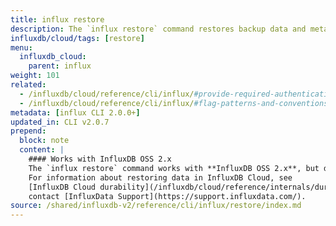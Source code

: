 ```yaml
---
title: influx restore
description: The `influx restore` command restores backup data and metadata from an InfluxDB backup directory.
influxdb/cloud/tags: [restore]
menu:
  influxdb_cloud:
    parent: influx
weight: 101
related:
  - /influxdb/cloud/reference/cli/influx/#provide-required-authentication-credentials, influx CLI—Provide required authentication credentials
  - /influxdb/cloud/reference/cli/influx/#flag-patterns-and-conventions, influx CLI—Flag patterns and conventions
metadata: [influx CLI 2.0.0+]
updated_in: CLI v2.0.7
prepend:
  block: note
  content: |
    #### Works with InfluxDB OSS 2.x
    The `influx restore` command works with **InfluxDB OSS 2.x**, but does not work with **InfluxDB Cloud**.
    For information about restoring data in InfluxDB Cloud, see
    [InfluxDB Cloud durability](/influxdb/cloud/reference/internals/durability/) and
    contact [InfluxData Support](https://support.influxdata.com/).
source: /shared/influxdb-v2/reference/cli/influx/restore/index.md
---
```


<!-- The content for this file is located at
// SOURCE content/shared/influxdb-v2/reference/cli/influx/restore/index.md -->

